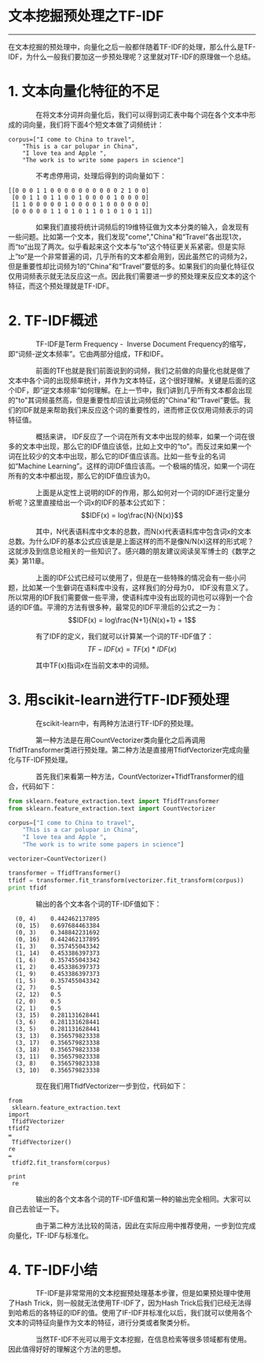 # 文本挖掘预处理之TF-IDF

---

在文本挖掘的预处理中，向量化之后一般都伴随着TF-IDF的处理，那么什么是TF-IDF，为什么一般我们要加这一步预处理呢？这里就对TF-IDF的原理做一个总结。

# 1. 文本向量化特征的不足

　　　　在将文本分词并向量化后，我们可以得到词汇表中每个词在各个文本中形成的词向量，我们将下面4个短文本做了词频统计：

```
corpus=["I come to China to travel", 
    "This is a car polupar in China",          
    "I love tea and Apple ",   
    "The work is to write some papers in science"] 
```

　　　　不考虑停用词，处理后得到的词向量如下：

```
[[0 0 0 1 1 0 0 0 0 0 0 0 0 0 0 2 1 0 0]
 [0 0 1 1 0 1 1 0 0 1 0 0 0 0 1 0 0 0 0]
 [1 1 0 0 0 0 0 1 0 0 0 0 1 0 0 0 0 0 0]
 [0 0 0 0 0 1 1 0 1 0 1 1 0 1 0 1 0 1 1]]
```

　　　　如果我们直接将统计词频后的19维特征做为文本分类的输入，会发现有一些问题。比如第一个文本，我们发现"come","China"和“Travel”各出现1次，而“to“出现了两次。似乎看起来这个文本与”to“这个特征更关系紧密。但是实际上”to“是一个非常普遍的词，几乎所有的文本都会用到，因此虽然它的词频为2，但是重要性却比词频为1的"China"和“Travel”要低的多。如果我们的向量化特征仅仅用词频表示就无法反应这一点。因此我们需要进一步的预处理来反应文本的这个特征，而这个预处理就是TF-IDF。

# 2. TF-IDF概述

　　　　TF-IDF是Term Frequency -  Inverse Document Frequency的缩写，即“词频-逆文本频率”。它由两部分组成，TF和IDF。

　　　　前面的TF也就是我们前面说到的词频，我们之前做的向量化也就是做了文本中各个词的出现频率统计，并作为文本特征，这个很好理解。关键是后面的这个IDF，即“逆文本频率”如何理解。在上一节中，我们讲到几乎所有文本都会出现的"to"其词频虽然高，但是重要性却应该比词频低的"China"和“Travel”要低。我们的IDF就是来帮助我们来反应这个词的重要性的，进而修正仅仅用词频表示的词特征值。

　　　　概括来讲， IDF反应了一个词在所有文本中出现的频率，如果一个词在很多的文本中出现，那么它的IDF值应该低，比如上文中的“to”。而反过来如果一个词在比较少的文本中出现，那么它的IDF值应该高。比如一些专业的名词如“Machine Learning”。这样的词IDF值应该高。一个极端的情况，如果一个词在所有的文本中都出现，那么它的IDF值应该为0。

　　　　上面是从定性上说明的IDF的作用，那么如何对一个词的IDF进行定量分析呢？这里直接给出一个词x的IDF的基本公式如下：$$IDF(x) = log\frac{N}{N(x)}$$

　　　　其中，N代表语料库中文本的总数，而N\(x\)代表语料库中包含词x的文本总数。为什么IDF的基本公式应该是是上面这样的而不是像N/N\(x\)这样的形式呢？这就涉及到信息论相关的一些知识了。感兴趣的朋友建议阅读吴军博士的《数学之美》第11章。

　　　　上面的IDF公式已经可以使用了，但是在一些特殊的情况会有一些小问题，比如某一个生僻词在语料库中没有，这样我们的分母为0， IDF没有意义了。所以常用的IDF我们需要做一些平滑，使语料库中没有出现的词也可以得到一个合适的IDF值。平滑的方法有很多种，最常见的IDF平滑后的公式之一为：$$IDF(x) = log\frac{N+1}{N(x)+1} + 1$$

　　　　有了IDF的定义，我们就可以计算某一个词的TF-IDF值了：$$TF-IDF(x) = TF(x) * IDF(x)$$

　　　　其中TF\(x\)指词x在当前文本中的词频。

# 3. 用scikit-learn进行TF-IDF预处理

　　　　在scikit-learn中，有两种方法进行TF-IDF的预处理。

　　　　第一种方法是在用CountVectorizer类向量化之后再调用TfidfTransformer类进行预处理。第二种方法是直接用TfidfVectorizer完成向量化与TF-IDF预处理。

　　　　首先我们来看第一种方法，CountVectorizer+TfidfTransformer的组合，代码如下：

```py
from sklearn.feature_extraction.text import TfidfTransformer  
from sklearn.feature_extraction.text import CountVectorizer  

corpus=["I come to China to travel", 
    "This is a car polupar in China",          
    "I love tea and Apple ",   
    "The work is to write some papers in science"] 

vectorizer=CountVectorizer()

transformer = TfidfTransformer()
tfidf = transformer.fit_transform(vectorizer.fit_transform(corpus))  
print tfidf
```

　　　　输出的各个文本各个词的TF-IDF值如下：

```
  (0, 4)	0.442462137895
  (0, 15)	0.697684463384
  (0, 3)	0.348842231692
  (0, 16)	0.442462137895
  (1, 3)	0.357455043342
  (1, 14)	0.453386397373
  (1, 6)	0.357455043342
  (1, 2)	0.453386397373
  (1, 9)	0.453386397373
  (1, 5)	0.357455043342
  (2, 7)	0.5
  (2, 12)	0.5
  (2, 0)	0.5
  (2, 1)	0.5
  (3, 15)	0.281131628441
  (3, 6)	0.281131628441
  (3, 5)	0.281131628441
  (3, 13)	0.356579823338
  (3, 17)	0.356579823338
  (3, 18)	0.356579823338
  (3, 11)	0.356579823338
  (3, 8)	0.356579823338
  (3, 10)	0.356579823338
```

　　　　现在我们用TfidfVectorizer一步到位，代码如下：

```
from
 sklearn.feature_extraction.text 
import
 TfidfVectorizer
tfidf2 
=
 TfidfVectorizer()
re 
=
 tfidf2.fit_transform(corpus)

print
 re
```

　　　　输出的各个文本各个词的TF-IDF值和第一种的输出完全相同。大家可以自己去验证一下。

　　　　由于第二种方法比较的简洁，因此在实际应用中推荐使用，一步到位完成向量化，TF-IDF与标准化。

# 4. TF-IDF小结

　　　　TF-IDF是非常常用的文本挖掘预处理基本步骤，但是如果预处理中使用了Hash Trick，则一般就无法使用TF-IDF了，因为Hash Trick后我们已经无法得到哈希后的各特征的IDF的值。使用了IF-IDF并标准化以后，我们就可以使用各个文本的词特征向量作为文本的特征，进行分类或者聚类分析。

　　　　当然TF-IDF不光可以用于文本挖掘，在信息检索等很多领域都有使用。因此值得好好的理解这个方法的思想。

